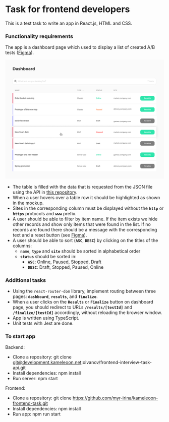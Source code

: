 # Task for frontend developers

This is a test task to write an app in React.js, HTML and CSS.

### Functionality requirements

The app is a dashboard page which used to display a list of created A/B tests ([Figma](https://www.figma.com/file/PFdFpIajQbuGibIbEYnE3l/Interview-task-for-frontend-developers)).

![Mockup](./resources/dashboard-mockup.png)

- The table is filled with the data that is requested from the JSON file using the API in [this repository](https://development.kameleoon.net/oivanov/frontend-interview-task-api).
- When a user hovers over a table row it should be highlighted as shown in the mockup.
- Sites in the corresponding column must be displayed without the **`http`** or **`https`** protocols and **`www`** prefix.
- A user should be able to filter by item name. If the item exists we hide other
  records and show only items that were found in the list. If no records are found there should
  be a message with the corresponding text and a reset button (see [Figma](https://www.figma.com/file/PFdFpIajQbuGibIbEYnE3l/Interview-task-for-frontend-developers)).
- A user should be able to sort (**`ASC`**, **`DESC`**) by clicking on the titles of the columns:
  - **`name`**, **`type`** and **`site`** should be sorted in alphabetical order
  - **`status`** should be sorted in:
    - **`ASC`**: Online, Paused, Stopped, Draft
    - **`DESC`**: Draft, Stopped, Paused, Online

### Additional tasks

- Using the `react-router-dom` library, implement routing between three pages: **`dashboard`**, **`results`**, and **`finalize`**.
- When a user clicks on the **`Results`** or **`Finalize`** button on dashboard page, you should redirect to URLs **`/results/[testId]`** and **`/finalize/[testId]`** accordingly, without reloading the browser window.
- App is written using TypeScript.
- Unit tests with Jest are done.

### To start app

Backend:

- Clone a repository: git clone git@development.kameleoon.net:oivanov/frontend-interview-task-api.git
- Install dependencies: npm install
- Run server: npm start

Frontend:

- Clone a repository: git clone https://github.com/myr-irina/kameleoon-frontend-task.git
- Install dependencies: npm install
- Run app: npm run start
